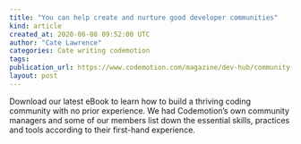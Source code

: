 ```yaml
---
title: "You can help create and nurture good developer communities"
kind: article
created_at: 2020-06-08 09:52:00 UTC
author: "Cate Lawrence"
categories: Cate writing codemotion
tags: 
publication_url: https://www.codemotion.com/magazine/dev-hub/community-manager/you-can-help-create-and-nurture-good-developer-communities/
layout: post
---
```

Download our latest eBook to learn how to build a thriving coding community with no prior experience. We had Codemotion’s own community managers and some of our members list down the essential skills, practices and tools according to their first-hand experience.

